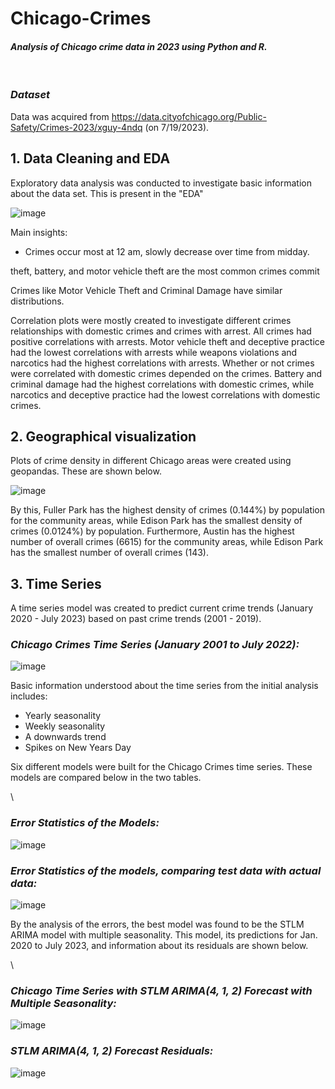 # Chicago-Crimes
#### *Analysis of Chicago crime data in 2023 using Python and R.*
&nbsp;
### *Dataset*
Data was acquired from https://data.cityofchicago.org/Public-Safety/Crimes-2023/xguy-4ndq (on 7/19/2023).

## 1. Data Cleaning and EDA
Exploratory data analysis was conducted to investigate basic information about the data set. This is present in the "EDA" 


![image](https://github.com/krtfesm/Chicago-Crimes/assets/110089197/50991c9e-9645-4898-8dbf-86adcdb3d663)


Main insights: 
* Crimes occur most at 12 am, slowly decrease over time from midday.

theft, battery, and motor vehicle theft are the most common crimes commit

Crimes like Motor Vehicle Theft and Criminal Damage have similar distributions.

Correlation plots were mostly created to investigate different crimes relationships with domestic crimes and
crimes with arrest.
All crimes had positive correlations with arrests. Motor vehicle theft and deceptive practice had the lowest
correlations with arrests while weapons violations and narcotics had the highest correlations with arrests.
Whether or not crimes were correlated with domestic crimes depended on the crimes. Battery and criminal
damage had the highest correlations with domestic crimes, while narcotics and deceptive practice had the
lowest correlations with domestic crimes.

## 2. Geographical visualization

Plots of crime density in different Chicago areas were created using geopandas. These are shown below. 

![image](https://github.com/krtfesm/Chicago-Crimes/assets/110089197/678190d7-c957-47f1-b6a3-b9cda42e2f88)

By this, Fuller Park has the highest density of crimes (0.144%) by population for the community areas, while Edison Park has the smallest density of crimes (0.0124%) by population.
Furthermore, Austin has the highest number of overall crimes (6615) for the community areas, while Edison Park has the smallest number of overall crimes (143).


## 3. Time Series

A time series model was created to predict current crime trends (January 2020 - July 2023) based on past crime trends (2001 - 2019).

### *Chicago Crimes Time Series (January 2001 to July 2022):*
![image](https://github.com/krtfesm/Chicago-Crimes/assets/110089197/f7ed8f81-2467-42cc-9541-e52ebcfcfde4)


Basic information understood about the time series from the initial analysis includes:
* Yearly seasonality
* Weekly seasonality
* A downwards trend
* Spikes on New Years Day
  

Six different models were built for the Chicago Crimes time series. These models are compared below in the two tables.

\    


### *Error Statistics of the Models:*
![image](https://github.com/krtfesm/Chicago-Crimes/assets/110089197/2ad6dbd3-d4a5-48cb-9e83-654e2abc9087)


### *Error Statistics of the models, comparing test data with actual data:*
![image](https://github.com/krtfesm/Chicago-Crimes/assets/110089197/94b82e83-c6b1-4f20-b29d-f5262bd12f6e)


By the analysis of the errors, the best model was found to be the STLM ARIMA model with multiple seasonality. 
This model, its predictions for Jan. 2020 to July 2023, and information about its residuals are shown below.

\ 


### *Chicago Time Series with STLM ARIMA(4, 1, 2) Forecast with Multiple Seasonality:*
![image](https://github.com/krtfesm/Chicago-Crimes/assets/110089197/dc6043a5-be82-4874-91c3-7c2155693733)


### *STLM ARIMA(4, 1, 2) Forecast Residuals:* 
![image](https://github.com/krtfesm/Chicago-Crimes/assets/110089197/56ebb78e-d9ad-4d16-8d9d-530d22991833)






